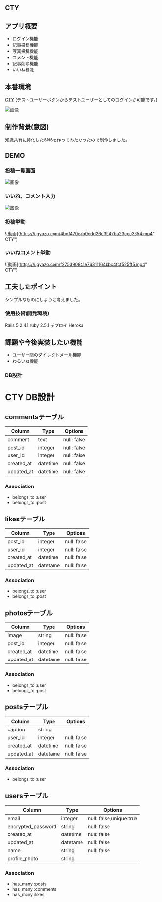 ## CTY


## アプリ概要
- ログイン機能
- 記事投稿機能
- 写真投稿機能
- コメント機能
- 記事削除機能
- いいね機能

## 本番環境  
  
[CTY]( https://mysterious-escarpment-29370.herokuapp.com)
(テストユーザーボタンからテストユーザーとしてのログインが可能です。)
   
 ![画像](https://i.gyazo.com/55b0f3e36b56a6c7bb65f6856c99dd77.png)


## 制作背景(意図)
知識共有に特化したSNSを作ってみたかったので制作しました。

## DEMO
### 投稿一覧画面
![画像](https://i.gyazo.com/e2e3f96850d7376b00bd614cfdb63f3b.png " CTY")
 ### いいね、コメント入力
![画像](https://i.gyazo.com/6ea0efe9be6383a9ca1f29de27ca468e.png " CTY")
### 投稿挙動
![動画](https://i.gyazo.com/4bdf470eab0cdd26c3947ba23ccc3654.mp4" CTY")

### いいねコメント挙動
![動画](https://i.gyazo.com/f275390841e76311164bbc4fcf525ff5.mp4" CTY")

## 工夫したポイント

シンプルなものにしようと考えました。

### 使用技術(開発環境)
Rails 5.2.4.1
ruby 2.5.1
デプロイ Heroku

## 課題や今後実装したい機能
- ユーザー間のダイレクトメール機能
-  わるいね機能

### DB設計

# CTY DB設計
## commentsテーブル
|Column|Type|Options|
|------|----|-------|
|comment|text|null: false|
|post_id|integer|null: false|
|user_id|integer|null: false|
|created_at|datetime|null: false|
|updated_at|datetime|null: false|

### Association
- belongs_to :user
- belongs_to :post

## likesテーブル
|Column|Type|Options|
|------|----|-------|
|post_id|integer|null: false|
|user_id|integer|null: false|
|created_at|datetime|null: false|
|updated_at|datetame|null: false|

### Association
- belongs_to :user
- belongs_to :post

## photosテーブル
|Column|Type|Options|
|------|----|-------|
|image|string|null: false|
|post_id|integer|null: false|
|created_at|datetime|null: false|
|updated_at|datetame|null: false|

### Association
- belongs_to :user
- belongs_to :post


## postsテーブル
|Column|Type|Options|
|------|----|-------|
|caption|string||
|user_id|integer|null: false|
|created_at|datetime|null: false|
|updated_at|datetame|null: false|

### Association
- belongs_to :user

## usersテーブル
|Column|Type|Options|
|------|----|-------|
|email|integer|null: false,unique:true|
|encrypted_password|string|null: false|
|created_at|datetime|null: false|
|updated_at|datetame|null: false|
|name|string|null: false|
|profile_photo|string||

### Association
- has_many  :posts
- has_many  :comments
- has_many  :likes

